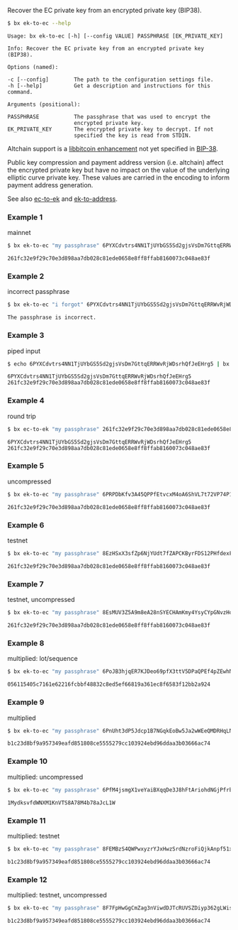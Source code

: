 Recover the EC private key from an encrypted private key (BIP38). 
```sh
$ bx ek-to-ec --help
```
```
Usage: bx ek-to-ec [-h] [--config VALUE] PASSPHRASE [EK_PRIVATE_KEY]     

Info: Recover the EC private key from an encrypted private key (BIP38).  

Options (named):

-c [--config]        The path to the configuration settings file.        
-h [--help]          Get a description and instructions for this command.

Arguments (positional):

PASSPHRASE           The passphrase that was used to encrypt the         
                     encrypted private key.                              
EK_PRIVATE_KEY       The encrypted private key to decrypt. If not        
                     specified the key is read from STDIN.           
```
Altchain support is a [libbitcoin enhancement](https://github.com/libbitcoin/libbitcoin/wiki/Altchain-Encrypted-Private-Keys) not yet specified in [BIP-38](https://github.com/bitcoin/bips/blob/master/bip-0038.mediawiki).

Public key compression and payment address version (i.e. altchain) affect the encrypted private key but have no impact on the value of the underlying elliptic curve private key. These values are carried in the encoding to inform payment address generation.

See also [ec-to-ek](bx-ec-to-ek) and [ek-to-address](bx-ek-to-address).
### Example 1
mainnet
```sh
$ bx ek-to-ec "my passphrase" 6PYXCdvtrs4NN1TjUYbGS5Sd2gjsVsDm7GttqERRWvRjWDsrhQfJeEHrg5
```
```
261fc32e9f29c70e3d898aa7db028c81ede0658e8ff8ffab8160073c048ae83f
```
### Example 2
incorrect passphrase
```sh
$ bx ek-to-ec "i forgot" 6PYXCdvtrs4NN1TjUYbGS5Sd2gjsVsDm7GttqERRWvRjWDsrhQfJeEHrg5
```
```
The passphrase is incorrect.
```
### Example 3
piped input
```sh
$ echo 6PYXCdvtrs4NN1TjUYbGS5Sd2gjsVsDm7GttqERRWvRjWDsrhQfJeEHrg5 | bx ek-to-ec "my passphrase"
```
```
6PYXCdvtrs4NN1TjUYbGS5Sd2gjsVsDm7GttqERRWvRjWDsrhQfJeEHrg5 
261fc32e9f29c70e3d898aa7db028c81ede0658e8ff8ffab8160073c048ae83f
```
### Example 4
round trip
```sh
$ bx ec-to-ek "my passphrase" 261fc32e9f29c70e3d898aa7db028c81ede0658e8ff8ffab8160073c048ae83f | bx ek-to-ec "my passphrase"
```
```
6PYXCdvtrs4NN1TjUYbGS5Sd2gjsVsDm7GttqERRWvRjWDsrhQfJeEHrg5
261fc32e9f29c70e3d898aa7db028c81ede0658e8ff8ffab8160073c048ae83f
```
### Example 5
uncompressed
```sh
$ bx ek-to-ec "my passphrase" 6PRPDbKfv3A45QPPfEtvcxM4oA6ShVL7t72VP74P1W3JEUHPrZXNy39FKe
```
```
261fc32e9f29c70e3d898aa7db028c81ede0658e8ff8ffab8160073c048ae83f
```
### Example 6
testnet
```sh
$ bx ek-to-ec "my passphrase" 8EzHSxX3sfZp6NjYUdt7fZAPCKByrFDS12PHfdexFLSaSAfM7wM7tw3Hof
```
```
261fc32e9f29c70e3d898aa7db028c81ede0658e8ff8ffab8160073c048ae83f
```
### Example 7
testnet, uncompressed
```sh
$ bx ek-to-ec "my passphrase" 8EsMUV3Z5A9m8eA28nSYECHAmKmy4YsyCYpGNvzHocFJBFhVYZARNfrfnt
```
```
261fc32e9f29c70e3d898aa7db028c81ede0658e8ff8ffab8160073c048ae83f
```
### Example 8
multiplied: lot/sequence
```sh
$ bx ek-to-ec "my passphrase" 6PoJB3hjqER7KJDeo69pfX3ttV5DPaQPEf4pZEwhNYjTjqMdvif5qfE34S
```
```
056115405c7161e62216fcbbf48832c8ed5ef66819a361ec8f6583f12bb2a924
```
### Example 9
multiplied
```sh
$ bx ek-to-ec "my passphrase" 6PnUht3dP5Jdcp1B7NGqkEoBw5Ja2wWEeQMDRHqLNrBG4Rqo59eVfMd98B
```
```
b1c23d8bf9a957349eafd851808ce5555279cc103924ebd96ddaa3b03666ac74
```
### Example 10
multiplied: uncompressed
```sh
$ bx ek-to-ec "my passphrase" 6PfM4jsmgX1veYaiBXqqDe3J8hFtAriohdNGjPfrbt7aQ8H53nijYN6svW
```
```
1MydksvfdWNXM1KnVTS8A78M4b78aJcL1W
```
### Example 11
multiplied: testnet
```sh
$ bx ek-to-ec "my passphrase" 8FEMBzS4QWPwxyzrYJxHwzSrdNzroFiQjkAnpf51xcPPXkTvqGrD8bVq68
```
```
b1c23d8bf9a957349eafd851808ce5555279cc103924ebd96ddaa3b03666ac74
```
### Example 12
multiplied: testnet, uncompressed
```sh
$ bx ek-to-ec "my passphrase" 8F7FpHwGgCmZag3nViwdDJTcRUVSZDiyp362gLWisvHDtMQkyC6JJuFhVX
```
```
b1c23d8bf9a957349eafd851808ce5555279cc103924ebd96ddaa3b03666ac74
```